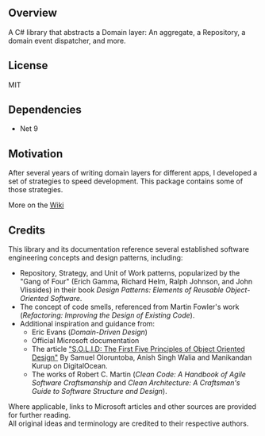 ﻿## Overview
A C# library that abstracts a Domain layer: An aggregate, a Repository, a domain event dispatcher, and more.

## License
MIT

## Dependencies
- Net 9

## Motivation
After several years of writing domain layers for different apps, I developed a set of strategies to speed development. This package contains some of those strategies.

More on the [Wiki](https://github.com/juliocachaydev/domain.core/wiki)
## Credits

This library and its documentation reference several established software engineering concepts and design patterns, including:

- Repository, Strategy, and Unit of Work patterns, popularized by the "Gang of Four" (Erich Gamma, Richard Helm, Ralph Johnson, and John Vlissides) in their book _Design Patterns: Elements of Reusable Object-Oriented Software_.
- The concept of code smells, referenced from Martin Fowler's work (_Refactoring: Improving the Design of Existing Code_).
- Additional inspiration and guidance from:
  - Eric Evans (_Domain-Driven Design_)
  - Official Microsoft documentation
  - The article ["S.O.L.I.D: The First Five Principles of Object Oriented Design"](https://www.digitalocean.com/community/conceptual-articles/s-o-l-i-d-the-first-five-principles-of-object-oriented-design) By Samuel Oloruntoba, Anish Singh Walia and Manikandan Kurup on DigitalOcean.
  - The works of Robert C. Martin (_Clean Code: A Handbook of Agile Software Craftsmanship_ and _Clean Architecture: A Craftsman's Guide to Software Structure and Design_).

Where applicable, links to Microsoft articles and other sources are provided for further reading.  
All original ideas and terminology are credited to their respective authors.